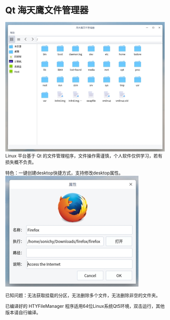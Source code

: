 # Qt 海天鹰文件管理器
![alt](preview.jpg)  
Linux 平台基于 Qt 的文件管理程序，文件操作需谨慎，个人软件仅供学习，若有损失概不负责。  

特色：一键创建desktop快捷方式，支持修改desktop属性。  
![alt](desktop_property.jpg)  

已知问题：无法获取挂载的分区，无法删除多个文件，无法删除非空的文件夹。  

已编译好的 HTYFileManager 程序适用64位Linux系统Qt5环境，双击运行，其他版本请自行编译。

